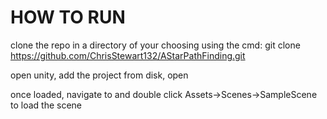 # HOW TO RUN

clone the repo in a directory of your choosing using the cmd:
	git clone https://github.com/ChrisStewart132/AStarPathFinding.git

open unity, add the project from disk, open

once loaded, navigate to and double click Assets->Scenes->SampleScene to load the scene

